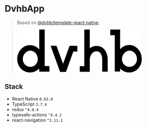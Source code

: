 # DvhbApp

> Based on [@dvhb/template-react-native](https://github.com/dvhb/template-react-native).

> ![logo](./app-logo.svg)

## Stack

- React Native `0.63.0`
- TypeScript `3.7.4`
- redux `^4.0.4`
- typesafe-actions `^4.4.2`
- react-navigation `^3.11.1`
